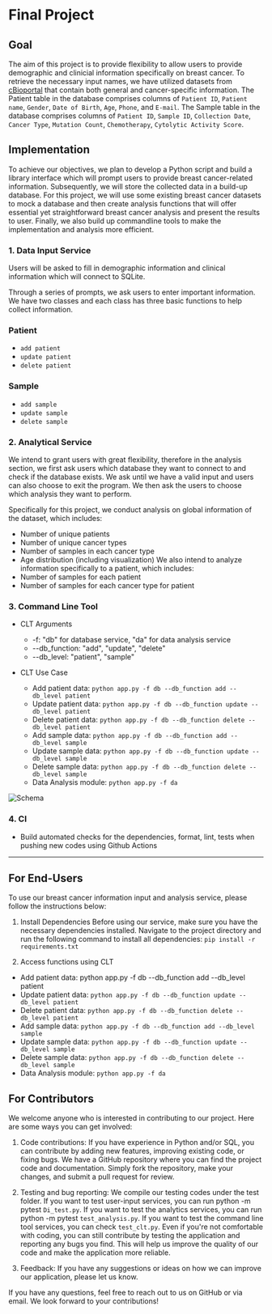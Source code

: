 # Final Project

## Goal
The aim of this project is to provide flexibility to allow users to provide demographic and clinicial information specifically on breast cancer. To retrieve the necessary input names, we have utilized datasets from [cBioportal](https://www.cbioportal.org/study/clinicalData?id=brca_smc_2018) that contain both general and cancer-specific information. The Patient table in the database comprises columns of `Patient ID`, `Patient name`, `Gender`, `Date of Birth`, `Age`, `Phone`, and `E-mail`. The Sample table in the database comprises columns of `Patient ID`, `Sample ID`, `Collection Date`, `Cancer Type`, `Mutation Count`, `Chemotherapy`, `Cytolytic Activity Score`.


## Implementation
To achieve our objectives, we plan to develop a Python script and build a library interface which will prompt users to provide breast cancer-related information. Subsequently, we will store the collected data in a build-up database. For this project, we will use some existing breast cancer datasets to mock a database and then create analysis functions that will offer essential yet straightforward breast cancer analysis and present the results to user. Finally, we also build up commandline tools to make the implementation and analysis more efficient.

### 1. Data Input Service

Users will be asked to fill in demographic information and clinical information which will connect to SQLite. 

Through a series of prompts, we ask users to enter important information. We have two classes and each class has three basic functions to help collect information. 

### Patient
- `add patient`
- `update patient`
- `delete patient`

### Sample
- `add sample`
- `update sample`
- `delete sample`

### 2. Analytical Service

We intend to grant users with great flexibility, therefore in the analysis section, we first ask users which database they want to connect to and check if the database exists. We ask until we have a valid input and users can also choose to exit the program. We then ask the users to choose which analysis they want to perform. 

Specifically for this project, we conduct analysis on global information of the dataset, which includes: 
- Number of unique patients
- Number of unique cancer types
- Number of samples in each cancer type
- Age distribution (including visualization) 
We also intend to analyze information specifically to a patient, which includes: 
- Number of samples for each patient
- Number of samples for each cancer type for patient

### 3. Command Line Tool
- CLT Arguments
  - -f: "db" for database service, "da" for data analysis service
  - --db_function: "add", "update", "delete"
  - --db_level: "patient", "sample"

- CLT Use Case
  - Add patient data: `python app.py -f db --db_function add --db_level patient`
  - Update patient data: `python app.py -f db --db_function update --db_level patient`
  - Delete patient data: `python app.py -f db --db_function delete --db_level patient`
  - Add sample data: `python app.py -f db --db_function add --db_level sample`
  - Update sample data: `python app.py -f db --db_function update --db_level sample`
  - Delete sample data: `python app.py -f db --db_function delete --db_level sample`
  - Data Analysis module: `python app.py -f da`

![Schema](https://user-images.githubusercontent.com/112578023/235781006-d2ecdce1-3dd0-4ede-8285-91097d157b7e.png)

### 4. CI
- Build automated checks for the dependencies, format, lint, tests when pushing new codes using Github Actions

--------------------------------------------------------------

## For End-Users
To use our breast cancer information input and analysis service, please follow the instructions below:

1. Install Dependencies
Before using our service, make sure you have the necessary dependencies installed. Navigate to the project directory and run the following command to install all dependencies: `pip install -r requirements.txt`

2. Access functions using CLT
  - Add patient data: python app.py -f db --db_function add --db_level patient
  - Update patient data: `python app.py -f db --db_function update --db_level patient`
  - Delete patient data: `python app.py -f db --db_function delete --db_level patient`
  - Add sample data: `python app.py -f db --db_function add --db_level sample`
  - Update sample data: `python app.py -f db --db_function update --db_level sample`
  - Delete sample data: `python app.py -f db --db_function delete --db_level sample`
  - Data Analysis module: `python app.py -f da`

## For Contributors

We welcome anyone who is interested in contributing to our project. Here are some ways you can get involved:

1. Code contributions: If you have experience in Python and/or SQL, you can contribute by adding new features, improving existing code, or fixing bugs. We have a GitHub repository where you can find the project code and documentation. Simply fork the repository, make your changes, and submit a pull request for review.

2. Testing and bug reporting: We compile our testing codes under the test folder. If you want to test user-input services, you can run python -m pytest `Di_test.py`. If you want to test the analytics services, you can run python -m pytest `test_analysis.py`. If you want to test the command line tool services, you can check `test_clt.py`. Even if you're not comfortable with coding, you can still contribute by testing the application and reporting any bugs you find. This will help us improve the quality of our code and make the application more reliable.

3. Feedback: If you have any suggestions or ideas on how we can improve our application, please let us know.

If you have any questions, feel free to reach out to us on GitHub or via email. We look forward to your contributions!


